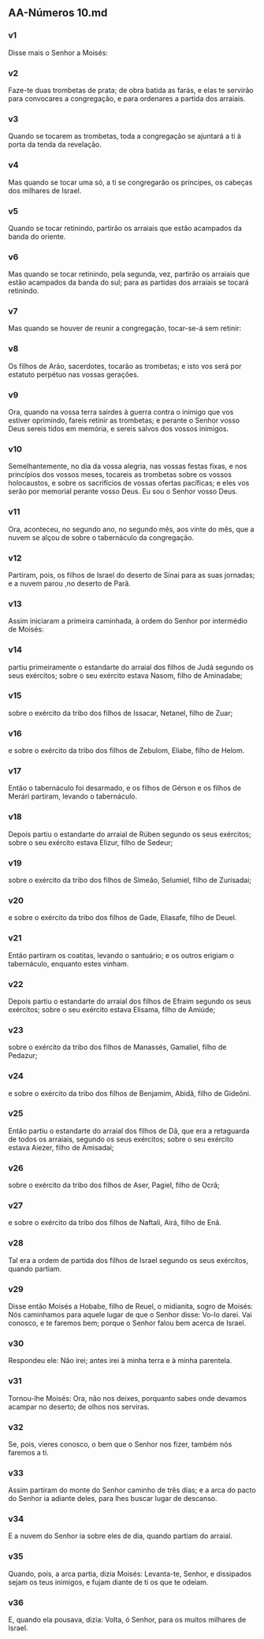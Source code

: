 ## AA-Números 10.md
### v1
 Disse mais o Senhor a Moisés:
### v2
 Faze-te duas trombetas de prata; de obra batida as farás, e elas te servirão para convocares a congregação, e para ordenares a partida dos arraiais.
### v3
 Quando se tocarem as trombetas, toda a congregação se ajuntará a ti à porta da tenda da revelação.
### v4
 Mas quando se tocar uma só, a ti se congregarão os príncipes, os cabeças dos milhares de Israel.
### v5
 Quando se tocar retinindo, partirão os arraiais que estão acampados da banda do oriente.
### v6
 Mas quando se tocar retinindo, pela segunda, vez, partirão os arraiais que estão acampados da banda do sul; para as partidas dos arraiais se tocará retinindo.
### v7
 Mas quando se houver de reunir a congregação, tocar-se-á sem retinir:
### v8
 Os filhos de Arão, sacerdotes, tocarão as trombetas; e isto vos será por estatuto perpétuo nas vossas gerações.
### v9
 Ora, quando na vossa terra sairdes à guerra contra o inimigo que vos estiver oprimindo, fareis retinir as trombetas; e perante o Senhor vosso Deus sereis tidos em memória, e sereis salvos dos vossos inimigos.
### v10
 Semelhantemente, no dia da vossa alegria, nas vossas festas fixas, e nos princípios dos vossos meses, tocareis as trombetas sobre os vossos holocaustos, e sobre os sacrifícios de vossas ofertas pacíficas; e eles vos serão por memorial perante vosso Deus. Eu sou o Senhor vosso Deus.
### v11
 Ora, aconteceu, no segundo ano, no segundo mês, aos vinte do mês, que a nuvem se alçou de sobre o tabernáculo da congregação.
### v12
 Partiram, pois, os filhos de Israel do deserto de Sinai para as suas jornadas; e a nuvem parou ,no deserto de Parã.
### v13
 Assim iniciaram a primeira caminhada, à ordem do Senhor por intermédio de Moisés:
### v14
 partiu primeiramente o estandarte do arraial dos filhos de Judá segundo os seus exércitos; sobre o seu exército estava Nasom, filho de Aminadabe;
### v15
 sobre o exército da tribo dos filhos de Issacar, Netanel, filho de Zuar;
### v16
 e sobre o exército da tribo dos filhos de Zebulom, Eliabe, filho de Helom.
### v17
 Então o tabernáculo foi desarmado, e os filhos de Gérson e os filhos de Merári partiram, levando o tabernáculo.
### v18
 Depois partiu o estandarte do arraial de Rúben segundo os seus exércitos; sobre o seu exército estava Elizur, filho de Sedeur;
### v19
 sobre o exército da tribo dos filhos de Simeão, Selumiel, filho de Zurisadai;
### v20
 e sobre o exército da tribo dos filhos de Gade, Eliasafe, filho de Deuel.
### v21
 Então partiram os coatitas, levando o santuário; e os outros erigiam o tabernáculo, enquanto estes vinham.
### v22
 Depois partiu o estandarte do arraial dos filhos de Efraim segundo os seus exércitos; sobre o seu exército estava Elisama, filho de Amiúde;
### v23
 sobre o exército da tribo dos filhos de Manassés, Gamaliel, filho de Pedazur;
### v24
 e sobre o exército da tribo dos filhos de Benjamim, Abidã, filho de Gideôni.
### v25
 Então partiu o estandarte do arraial dos filhos de Dã, que era a retaguarda de todos os arraiais, segundo os seus exércitos; sobre o seu exército estava Aiezer, filho de Amisadai;
### v26
 sobre o exército da tribo dos filhos de Aser, Pagiel, filho de Ocrã;
### v27
 e sobre o exército da tribo dos filhos de Naftali, Airá, filho de Enã.
### v28
 Tal era a ordem de partida dos filhos de Israel segundo os seus exércitos, quando partiam.
### v29
 Disse então Moisés a Hobabe, filho de Reuel, o midianita, sogro de Moisés: Nós caminhamos para aquele lugar de que o Senhor disse: Vo-lo darei. Vai conosco, e te faremos bem; porque o Senhor falou bem acerca de Israel.
### v30
 Respondeu ele: Não irei; antes irei à minha terra e à minha parentela.
### v31
 Tornou-lhe Moisés: Ora, não nos deixes, porquanto sabes onde devamos acampar no deserto; de olhos nos serviras.
### v32
 Se, pois, vieres conosco, o bem que o Senhor nos fizer, também nós faremos a ti.
### v33
 Assim partiram do monte do Senhor caminho de três dias; e a arca do pacto do Senhor ia adiante deles, para lhes buscar lugar de descanso.
### v34
 E a nuvem do Senhor ia sobre eles de dia, quando partiam do arraial.
### v35
 Quando, pois, a arca partia, dizia Moisés: Levanta-te, Senhor, e dissipados sejam os teus inimigos, e fujam diante de ti os que te odeiam.
### v36
 E, quando ela pousava, dizia: Volta, ó Senhor, para os muitos milhares de Israel.
